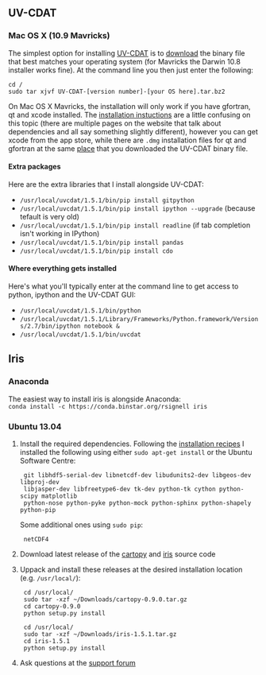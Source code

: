 ## UV-CDAT

### Mac OS X (10.9 Mavricks)

The simplest option for installing [UV-CDAT](http://uvcdat.llnl.gov/) is to 
[download](http://sourceforge.net/projects/cdat/files/Releases/UV-CDAT/1.5/) the binary file 
that best matches your operating system (for Mavricks the Darwin 10.8 installer works fine). 
At the command line you then just enter the following:

    cd /
    sudo tar xjvf UV-CDAT-[version number]-[your OS here].tar.bz2

On Mac OS X Mavricks, the installation will only work if you have gfortran, qt and xcode installed. The 
[installation instuctions](http://uvcdat.llnl.gov/installing.html) are a little confusing 
on this topic (there are multiple pages on the website that talk about dependencies and all say something
slightly different), however you can get xcode from the app store, while there are `.dmg` installation files
for qt and gfortran at the same [place](http://sourceforge.net/projects/cdat/files/Releases/UV-CDAT/1.5/) 
that you downloaded the UV-CDAT binary file.

#### Extra packages

Here are the extra libraries that I install alongside UV-CDAT:  

* `/usr/local/uvcdat/1.5.1/bin/pip install gitpython`
* `/usr/local/uvcdat/1.5.1/bin/pip install ipython --upgrade`  (because tefault is very old)
* `/usr/local/uvcdat/1.5.1/bin/pip install readline`  (if tab completion isn't working in IPython)
* `/usr/local/uvcdat/1.5.1/bin/pip install pandas`
* `/usr/local/uvcdat/1.5.1/bin/pip install cdo`

#### Where everything gets installed

Here's what you'll typically enter at the command line to get access to python, ipython and the
UV-CDAT GUI:

* `/usr/local/uvcdat/1.5.1/bin/python` 
* `/usr/local/uvcdat/1.5.1/Library/Frameworks/Python.framework/Versions/2.7/bin/ipython notebook &`
* `/usr/local/uvcdat/1.5.1/bin/uvcdat`


## Iris

### Anaconda

The easiest way to install iris is alongside Anaconda:  
`conda install -c https://conda.binstar.org/rsignell iris`

### Ubuntu 13.04

1. Install the required dependencies. Following the [installation recipes](https://github.com/SciTools/installation-recipes) I installed the following using either `sudo apt-get install` or the Ubuntu Software Centre: 
        
        git libhdf5-serial-dev libnetcdf-dev libudunits2-dev libgeos-dev libproj-dev
        libjasper-dev libfreetype6-dev tk-dev python-tk cython python-scipy matplotlib
        python-nose python-pyke python-mock python-sphinx python-shapely python-pip

    Some additional ones using `sudo pip`:
        
        netCDF4

2. Download latest release of the [cartopy](https://github.com/SciTools/cartopy/tags) and 
   [iris](https://github.com/SciTools/iris/tags) source code 

3. Uppack and install these releases at the desired installation location (e.g. `/usr/local/`):
    
        cd /usr/local/    
        sudo tar -xzf ~/Downloads/cartopy-0.9.0.tar.gz
        cd cartopy-0.9.0
        python setup.py install

        cd /usr/local/
        sudo tar -xzf ~/Downloads/iris-1.5.1.tar.gz
        cd iris-1.5.1
        python setup.py install

4. Ask questions at the [support forum](http://scitools.org.uk/iris/community.html) 

